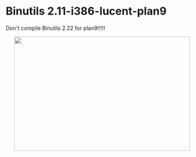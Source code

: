 # Binutils 2.11-i386-lucent-plan9

Don't compile Binutils 2.22 for plan9!!!!!
<p align="center">
  <img width="460" height="300" src="http://fqa.9front.org/upas.gif">
</p>
